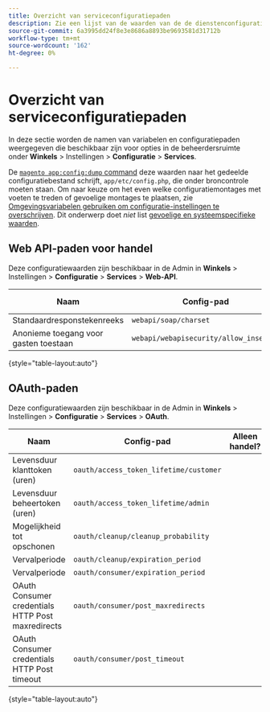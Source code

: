```yaml
---
title: Overzicht van serviceconfiguratiepaden
description: Zie een lijst van de waarden van de de dienstenconfiguratie.
source-git-commit: 6a3995dd24f8e3e8686a8893be9693581d31712b
workflow-type: tm+mt
source-wordcount: '162'
ht-degree: 0%

---
```



# Overzicht van serviceconfiguratiepaden

In deze sectie worden de namen van variabelen en configuratiepaden weergegeven die beschikbaar zijn voor opties in de beheerdersruimte onder **Winkels** > Instellingen > **Configuratie** > **Services**.

De [`magento app:config:dump` command](../cli/export-configuration.md) deze waarden naar het gedeelde configuratiebestand schrijft, `app/etc/config.php`, die onder broncontrole moeten staan. Om naar keuze om het even welke configuratiemontages met voeten te treden of gevoelige montages te plaatsen, zie [Omgevingsvariabelen gebruiken om configuratie-instellingen te overschrijven](override-config-settings.md#environment-variables). Dit onderwerp doet _niet_ list [gevoelige en systeemspecifieke waarden](config-reference-sens.md).

## Web API-paden voor handel

Deze configuratiewaarden zijn beschikbaar in de Admin in **Winkels** > Instellingen > **Configuratie** > **Services** > **Web-API**.

| Naam | Config-pad | Alleen handel? |
|--------------|--------------|--------------|
| Standaardresponstekenreeks | `webapi/soap/charset` | <!-- ![Not Commerce-only](/help/assets/configuration/red-x.png) --> |
| Anonieme toegang voor gasten toestaan | `webapi/webapisecurity/allow_insecure` | <!-- ![Not Commerce-only](/help/assets/configuration/red-x.png) --> |

{style=&quot;table-layout:auto&quot;}

## OAuth-paden

Deze configuratiewaarden zijn beschikbaar in de Admin in **Winkels** > Instellingen > **Configuratie** > **Services** > **OAuth**.

| Naam | Config-pad | Alleen handel? |
|--------------|--------------|--------------|
| Levensduur klanttoken (uren) | `oauth/access_token_lifetime/customer` | <!-- ![Not Commerce-only](/help/assets/configuration/red-x.png) --> |
| Levensduur beheertoken (uren) | `oauth/access_token_lifetime/admin` | <!-- ![Not Commerce-only](/help/assets/configuration/red-x.png) --> |
| Mogelijkheid tot opschonen | `oauth/cleanup/cleanup_probability` | <!-- ![Not Commerce-only](/help/assets/configuration/red-x.png) --> |
| Vervalperiode | `oauth/cleanup/expiration_period` | <!-- ![Not Commerce-only](/help/assets/configuration/red-x.png) --> |
| Vervalperiode | `oauth/consumer/expiration_period` | <!-- ![Not Commerce-only](/help/assets/configuration/red-x.png) --> |
| OAuth Consumer credentials HTTP Post maxredirects | `oauth/consumer/post_maxredirects` | <!-- ![Not Commerce-only](/help/assets/configuration/red-x.png) --> |
| OAuth Consumer credentials HTTP Post timeout | `oauth/consumer/post_timeout` | <!-- ![Not Commerce-only](/help/assets/configuration/red-x.png) --> |

{style=&quot;table-layout:auto&quot;}
